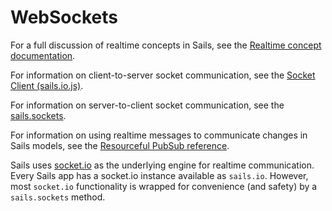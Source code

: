 # WebSockets

For a full discussion of realtime concepts in Sails, see the [Realtime concept documentation](http://sailsjs.com/documentation/concepts/realtime).

For information on client-to-server socket communication, see the [Socket Client (sails.io.js)](http://sailsjs.com/documentation/reference/web-sockets/socket-client).

For information on server-to-client socket communication, see the [sails.sockets](http://sailsjs.com/documentation/reference/web-sockets/sails-sockets).

For information on using realtime messages to communicate changes in Sails models, see the [Resourceful PubSub reference](http://sailsjs.com/documentation/reference/web-sockets/resourceful-pub-sub).

Sails uses [socket.io](http://socket.io) as the underlying engine for realtime communication.  Every Sails app has a socket.io instance available as `sails.io`.  However, most `socket.io` functionality is wrapped for convenience (and safety) by a `sails.sockets` method.

<docmeta name="displayName" value="WebSockets">

